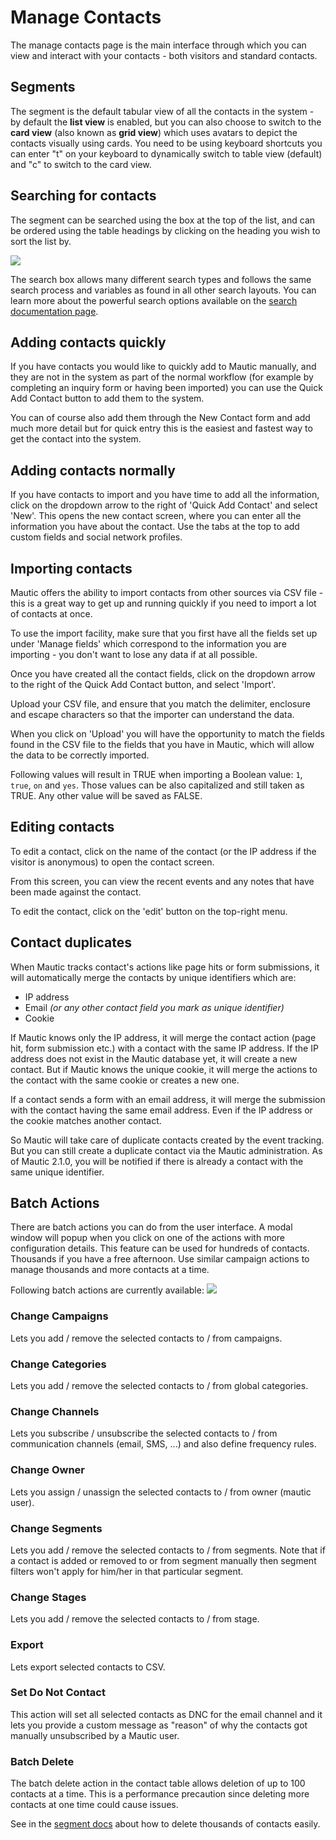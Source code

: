 # Manage Contacts

The manage contacts page is the main interface through which you can view and interact with your contacts - both visitors and standard contacts.

## Segments

The segment is the default tabular view of all the contacts in the system - by default the **list view** is enabled, but you can also choose to switch to the **card view** (also known as **grid view**) which uses avatars to depict the contacts visually using cards. You need to be using keyboard shortcuts you can enter "t" on your keyboard to dynamically switch to table view (default) and "c" to switch to the card view.

## Searching for contacts

The segment can be searched using the box at the top of the list, and can be ordered using the table headings by clicking on the heading you wish to sort the list by.

![](/contacts/media/contacts-search.jpg)

The search box allows many different search types and follows the same search process and variables as found in all other search layouts. You can learn more about the powerful search options available on the [search documentation page](/search/README.md).

## Adding contacts quickly

If you have contacts you would like to quickly add to Mautic manually, and they are not in the system as part of the normal workflow (for example by completing an inquiry form or having been imported) you can use the Quick Add Contact button to add them to the system.

You can of course also add them through the New Contact form and add much more detail but for quick entry this is the easiest and fastest way to get the contact into the system.

## Adding contacts normally

If you have contacts to import and you have time to add all the information, click on the dropdown arrow to the right of 'Quick Add Contact' and select 'New'.  This opens the new contact screen, where you can enter all the information you have about the contact.  Use the tabs at the top to add custom fields and social network profiles.

## Importing contacts

Mautic offers the ability to import contacts from other sources via CSV file - this is a great way to get up and running quickly if you need to import a lot of contacts at once.

To use the import facility, make sure that you first have all the fields set up under 'Manage fields' which correspond to the information you are importing - you don't want to lose any data if at all possible.

Once you have created all the contact fields, click on the dropdown arrow to the right of the Quick Add Contact button, and select 'Import'.

Upload your CSV file, and ensure that you match the delimiter, enclosure and escape characters so that the importer can understand the data.

When you click on 'Upload' you will have the opportunity to match the fields found in the CSV file to the fields that you have in Mautic, which will allow the data to be correctly imported.

Following values will result in TRUE when importing a Boolean value: `1`, `true`, `on` and `yes`. Those values can be also capitalized and still taken as TRUE. Any other value will be saved as FALSE.

## Editing contacts
To edit a contact, click on the name of the contact (or the IP address if the visitor is anonymous) to open the contact screen.

From this screen, you can view the recent events and any notes that have been made against the contact.

To edit the contact, click on the 'edit' button on the top-right menu.

## Contact duplicates

When Mautic tracks contact's actions like page hits or form submissions, it will automatically merge the contacts by unique identifiers which are:
- IP address
- Email _(or any other contact field you mark as unique identifier)_
- Cookie

If Mautic knows only the IP address, it will merge the contact action (page hit, form submission etc.) with a contact with the same IP address. If the IP address does not exist in the Mautic database yet, it will create a new contact. But if Mautic knows the unique cookie, it will merge the actions to the contact with the same cookie or creates a new one.

If a contact sends a form with an email address, it will merge the submission with the contact having the same email address. Even if the IP address or the cookie matches another contact.

So Mautic will take care of duplicate contacts created by the event tracking. But you can still create a duplicate contact via the Mautic administration. As of Mautic 2.1.0, you will be notified if there is already a contact with the same unique identifier.

## Batch Actions

There are batch actions you can do from the user interface. A modal window will popup when you click on one of the actions with more configuration details. This feature can be used for hundreds of contacts. Thousands if you have a free afternoon. Use similar campaign actions to manage thousands and more contacts at a time.

Following batch actions are currently available:
![](/contacts/media/mautic-contact-batch-delete.png)

### Change Campaigns

Lets you add / remove the selected contacts to / from campaigns.

### Change Categories

Lets you add / remove the selected contacts to / from global categories.

### Change Channels

Lets you subscribe / unsubscribe the selected contacts to / from communication channels (email, SMS, ...) and also define frequency rules.

### Change Owner

Lets you assign / unassign the selected contacts to / from owner (mautic user).

### Change Segments

Lets you add / remove the selected contacts to / from segments. Note that if a contact is added or removed to or from segment manually then segment filters won't apply for him/her in that particular segment.

### Change Stages

Lets you add / remove the selected contacts to / from stage.

### Export

Lets export selected contacts to CSV.

### Set Do Not Contact

This action will set all selected contacts as DNC for the email channel and it lets you provide a custom message as "reason" of why the contacts got manually unsubscribed by a Mautic user.

### Batch Delete

The batch delete action in the contact table allows deletion of up to 100 contacts at a time. This is a performance precaution since deleting more contacts at one time could cause issues. 

See in the [segment docs](./../contacts/managing_contacts.html#delete-all-contacts-in-a-segment) about how to delete thousands of contacts easily.
